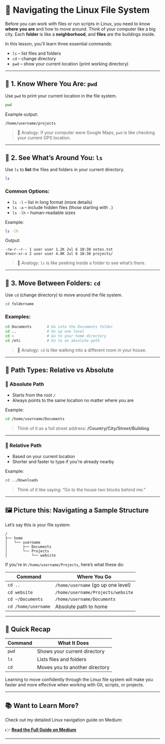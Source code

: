 # 📁 Navigating the Linux File System

Before you can work with files or run scripts in Linux, you need to know **where you are** and how to move around. Think of your computer like a big city. Each **folder** is like a **neighborhood**, and **files** are the buildings inside.

In this lesson, you'll learn three essential commands:

- `ls` – list files and folders
- `cd` – change directory
- `pwd` – show your current location (print working directory)

---

## 🧭 1. Know Where You Are: `pwd`

Use `pwd` to print your current location in the file system.

```bash
pwd
````

Example output:

```
/home/username/projects
```

> 🧠 Analogy: If your computer were Google Maps, `pwd` is like checking your current GPS location.

---

## 📂 2. See What’s Around You: `ls`

Use `ls` to **list** the files and folders in your current directory.

```bash
ls
```

### Common Options:

* `ls -l` – list in long format (more details)
* `ls -a` – include hidden files (those starting with `.`)
* `ls -lh` – human-readable sizes

Example:

```bash
ls -lh
```

Output:

```
-rw-r--r-- 1 user user 1.2K Jul 6 10:30 notes.txt
drwxr-xr-x 2 user user 4.0K Jul 6 10:30 projects/
```

> 🧠 Analogy: `ls` is like peeking inside a folder to see what’s there.

---

## 🚪 3. Move Between Folders: `cd`

Use `cd` (change directory) to move around the file system.

```bash
cd foldername
```

### Examples:

```bash
cd Documents       # Go into the Documents folder
cd ..              # Go up one level
cd ~               # Go to your home directory
cd /etc            # Go to an absolute path
```

> 🧠 Analogy: `cd` is like walking into a different room in your house.

---

## 🧭 Path Types: Relative vs Absolute

### 🔹 Absolute Path

* Starts from the root `/`
* Always points to the same location no matter where you are

Example:

```bash
cd /home/username/Documents
```

> Think of it as a full street address: **/Country/City/Street/Building**

---

### 🔸 Relative Path

* Based on your current location
* Shorter and faster to type if you're already nearby

Example:

```bash
cd ../Downloads
```

> Think of it like saying: “Go to the house two blocks behind me.”

---

## 🖼️ Picture this: Navigating a Sample Structure

Let’s say this is your file system:

```
/
├── home
│   └── username
│       ├── Documents
│       └── Projects
│           └── website
```

If you're in `/home/username/Projects`, here’s what these do:

| Command             | Where You Go                       |
| ------------------- | ---------------------------------- |
| `cd ..`             | `/home/username` (go up one level) |
| `cd website`        | `/home/username/Projects/website`  |
| `cd ~/Documents`    | `/home/username/Documents`         |
| `cd /home/username` | Absolute path to home              |

---

## 🎯 Quick Recap

| Command | What It Does                   |
| ------- | ------------------------------ |
| `pwd`   | Shows your current directory   |
| `ls`    | Lists files and folders        |
| `cd`    | Moves you to another directory |

Learning to move confidently through the Linux file system will make you faster and more effective when working with Git, scripts, or projects.

---

## 📚 Want to Learn More?

Check out my detailed Linux navigation guide on Medium:

👉 [**Read the Full Guide on Medium**](https://medium.com/your-linux-navigation-guide)

---
